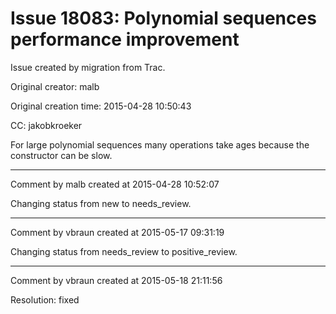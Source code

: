 # Issue 18083: Polynomial sequences performance improvement

Issue created by migration from Trac.

Original creator: malb

Original creation time: 2015-04-28 10:50:43

CC:  ​jakobkroeker

For large polynomial sequences many operations take ages because the constructor can be slow.


---

Comment by malb created at 2015-04-28 10:52:07

Changing status from new to needs_review.


---

Comment by vbraun created at 2015-05-17 09:31:19

Changing status from needs_review to positive_review.


---

Comment by vbraun created at 2015-05-18 21:11:56

Resolution: fixed
